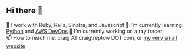 ## Hi there 👋

🔭 I work with Ruby, Rails, Sinatra, and Javascript
🌱 I’m currently learning: [Python](https://www.python.org/) and [AWS DevOps](https://aws.amazon.com/certification/certified-devops-engineer-professional/)
🔭 I’m currently working on a ray tracer  
📫 How to reach me: craig AT craigtreptow DOT com, or [my very small website](https://craigtreptow.com/)  

<!--
**CraigTreptow/CraigTreptow** is a ✨ _special_ ✨ repository because its `README.md` (this file) appears on your GitHub profile.

Here are some ideas to get you started:

- 🔭 I’m currently working on ...
- 🌱 I’m currently learning ...
- 👯 I’m looking to collaborate on ...
- 🤔 I’m looking for help with ...
- 💬 Ask me about ...
- 📫 How to reach me: ...
- 😄 Pronouns: ...
- ⚡ Fun fact: ...
-->

